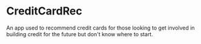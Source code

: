 # CreditCardRec
An app used to recommend credit cards for those looking to get involved in building credit for the future but don't know where to start.
